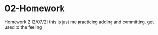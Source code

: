 # 02-Homework
Homework 2
12/07/21
this is just me practicing adding and committing.
get used to the feeling 